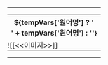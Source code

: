 <table style="width:300px;border:2px solid <<배경색>>"><tr><td style="padding:0;">
<table>
    <tr style="background:<<배경색>>">
        <th colspan="2"><b></b>${tempVars['원어명'] ? '<br>' + tempVars['원어명'] : ''}</th>
    </tr>
    <tr style="display:${tempVars['이미지'] ? 'table-row' : 'none'};">
        <td style="padding:0;">![[<<이미지>>]]</td>
    </tr>
</table>
</td></tr></table>
